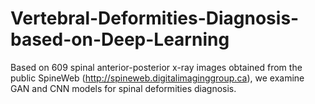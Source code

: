 # Vertebral-Deformities-Diagnosis-based-on-Deep-Learning
Based on 609 spinal anterior-posterior x-ray images obtained from the public SpineWeb (http://spineweb.digitalimaginggroup.ca), we examine GAN and CNN models for spinal deformities diagnosis.
